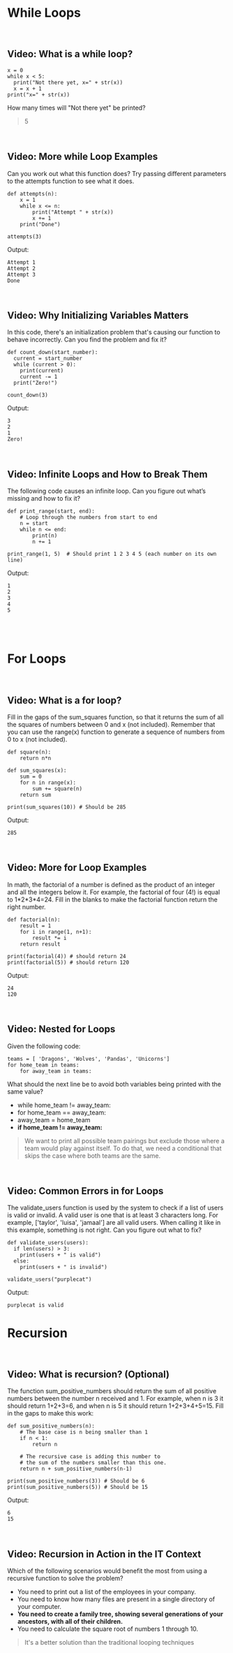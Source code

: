 # While Loops

<br>

## Video: What is a while loop?

```
x = 0
while x < 5:
  print("Not there yet, x=" + str(x))
  x = x + 1
print("x=" + str(x))
```

How many times will "Not there yet" be printed?

> 5

<br>

## Video: More while Loop Examples

Can you work out what this function does? Try passing different parameters to the attempts function to see what it does. 

```
def attempts(n):
    x = 1
    while x <= n:
        print("Attempt " + str(x))
        x += 1
    print("Done")
    
attempts(3)
```

Output:

```
Attempt 1
Attempt 2
Attempt 3
Done
```

<br>

## Video: Why Initializing Variables Matters

In this code, there's an initialization problem that's causing our function to behave incorrectly. Can you find the problem and fix it?

```
def count_down(start_number):
  current = start_number
  while (current > 0):
    print(current)
    current -= 1
  print("Zero!")

count_down(3)
```

Output:

```
3
2
1
Zero!
```

<br>

## Video: Infinite Loops and How to Break Them

The following code causes an infinite loop. Can you figure out what’s missing and how to fix it?

```
def print_range(start, end):
	# Loop through the numbers from start to end
	n = start
	while n <= end:
		print(n)
        n += 1

print_range(1, 5)  # Should print 1 2 3 4 5 (each number on its own line) 
```

Output:

```
1
2
3
4
5
```

<br><br>

# For Loops

<br>

## Video: What is a for loop?

Fill in the gaps of the sum_squares function, so that it returns the sum of all the squares of numbers between 0 and x (not included). Remember that you can use the range(x) function to generate a sequence of numbers from 0 to x (not included).

```
def square(n):
    return n*n

def sum_squares(x):
    sum = 0
    for n in range(x):
        sum += square(n)
    return sum

print(sum_squares(10)) # Should be 285
```

Output:

```
285
```

<br>

## Video: More for Loop Examples

In math, the factorial of a number is defined as the product of an integer and all the integers below it. For example, the factorial of four (4!) is equal to 1\*2\*3\*4=24. Fill in the blanks to make the factorial function return the right number.

```
def factorial(n):
    result = 1
    for i in range(1, n+1):
        result *= i
    return result

print(factorial(4)) # should return 24
print(factorial(5)) # should return 120
```

Output:

```
24
120
```

<br>

## Video: Nested for Loops

Given the following code:

```
teams = [ 'Dragons', 'Wolves', 'Pandas', 'Unicorns']
for home_team in teams:
    for away_team in teams:
```

What should the next line be to avoid both variables being printed with the same value?

* while home_team != away_team:
* for home_team == away_team:
* away_team = home_team
* **if home_team != away_team:**

> We want to print all possible team pairings but exclude those where a team would play against itself. To do that, we need a conditional that skips the case where both teams are the same.

<br>

## Video: Common Errors in for Loops

The validate_users function is used by the system to check if a list of users is valid or invalid. A valid user is one that is at least 3 characters long. For example, ['taylor', 'luisa', 'jamaal'] are all valid users. When calling it like in this example, something is not right. Can you figure out what to fix?

```
def validate_users(users):
  if len(users) > 3:
    print(users + " is valid")
  else:
    print(users + " is invalid")

validate_users("purplecat")
```

Output:

```
purplecat is valid
```

# Recursion

<br>

## Video: What is recursion? (Optional)

The function sum_positive_numbers should return the sum of all positive numbers between the number n received and 1. For example, when n is 3 it should return 1+2+3=6, and when n is 5 it should return 1+2+3+4+5=15. Fill in the gaps to make this work:

```
def sum_positive_numbers(n):
    # The base case is n being smaller than 1
    if n < 1:
        return n

    # The recursive case is adding this number to 
    # the sum of the numbers smaller than this one.
    return n + sum_positive_numbers(n-1)

print(sum_positive_numbers(3)) # Should be 6
print(sum_positive_numbers(5)) # Should be 15
```

Output:

```
6
15
```

<br>

## Video: Recursion in Action in the IT Context

Which of the following scenarios would benefit the most from using a recursive function to solve the problem?

* You need to print out a list of the employees in your company.
* You need to know how many files are present in a single directory of your computer.
* **You need to create a family tree, showing several generations of your ancestors, with all of their children.**
* You need to calculate the square root of numbers 1 through 10.

> It's a better solution than the traditional looping techniques